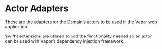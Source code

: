 #  Actor Adapters

These are the adapters for the Domain‘s actors to be used in the Vapor web application.

Swift‘s extensions are utilised to add the functionality needed so an actor can be used with Vapor‘s dependency
injection framework.
